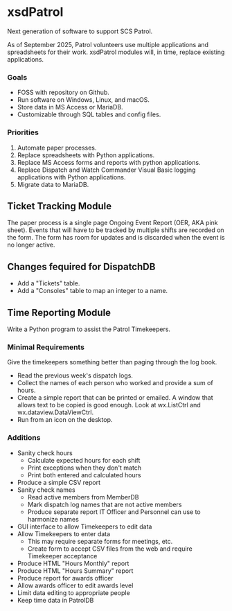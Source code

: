 # xsdPatrol
Next generation of software to support SCS Patrol. 

As of September 2025, Patrol volunteers use multiple applications
and spreadsheets for their work.  xsdPatrol modules will, in time, replace
existing applications.

### Goals
* FOSS with repository on Github.
* Run software on Windows, Linux, and macOS.
* Store data in MS Access or MariaDB.
* Customizable through SQL tables and config files.

### Priorities
1.  Automate paper processes.
1.  Replace spreadsheets with Python applications.
1.  Replace MS Access forms and reports with python applications.
1.  Replace Dispatch and Watch Commander Visual Basic logging
    applications with Python applications.
1.  Migrate data to MariaDB.

## Ticket Tracking Module
The paper process is a single page Ongoing Event Report
(OER, AKA pink sheet).  Events that will have to be tracked by
multiple shifts are recorded on the form.  The form has room
for updates and is discarded when the event is no longer active.

## Changes fequired for DispatchDB
* Add a "Tickets" table.
* Add a "Consoles" table to map an integer to a name.

## Time Reporting Module
Write a Python program to assist the Patrol Timekeepers. 

### Minimal Requirements
Give the timekeepers something better than paging through the log book. 
* Read the previous week's dispatch logs. 
* Collect the names of each person who worked and provide a sum of hours. 
* Create a simple report that can be printed or emailed. A window that allows text to be copied is good enough. Look at wx.ListCtrl and wx.dataview.DataViewCtrl.
* Run from an icon on the desktop. 

### Additions
* Sanity check hours
    * Calculate expected hours for each shift
    * Print exceptions when they don't match
    * Print both entered and calculated hours
* Produce a simple CSV report
* Sanity check names
    * Read active members from MemberDB
    * Mark dispatch log names that are not active members
    * Produce separate report IT Officer and Personnel  can use to harmonize names
* GUI interface to allow Timekeepers to edit data
* Allow Timekeepers to enter data
    * This may require separate forms for meetings, etc. 
    * Create form to accept CSV files from the web and require Timekeeper acceptance
* Produce HTML "Hours Monthly" report
* Produce HTML "Hours Summary" report
* Produce report for awards officer
* Allow awards officer to edit awards level
* Limit data editing to appropriate people
* Keep time data in PatrolDB

